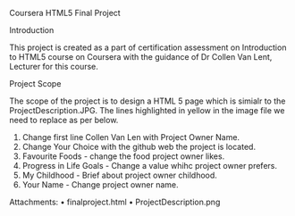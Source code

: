 Coursera HTML5 Final Project

Introduction

This project is created as a part of certification assessment on Introduction to HTML5 course on Coursera with the guidance of Dr Collen Van Lent, Lecturer for this course.


Project Scope

The scope of the project is to design a HTML 5 page which is simialr to the ProjectDescription.JPG. The lines highlighted in yellow in the image file we need to replace as per below.
  1. Change first line Collen Van Len with Project Owner Name.
  2. Change Your Choice with the github web the project is located.
  3. Favourite Foods - change the food project owner likes.
  4. Progress in Life Goals - Change a value whihc project owner prefers.
  5. My Childhood - Brief about project owner childhood.
  6. Your Name - Change project owner name.
  
Attachments:
•	finalproject.html
•	ProjectDescription.png


